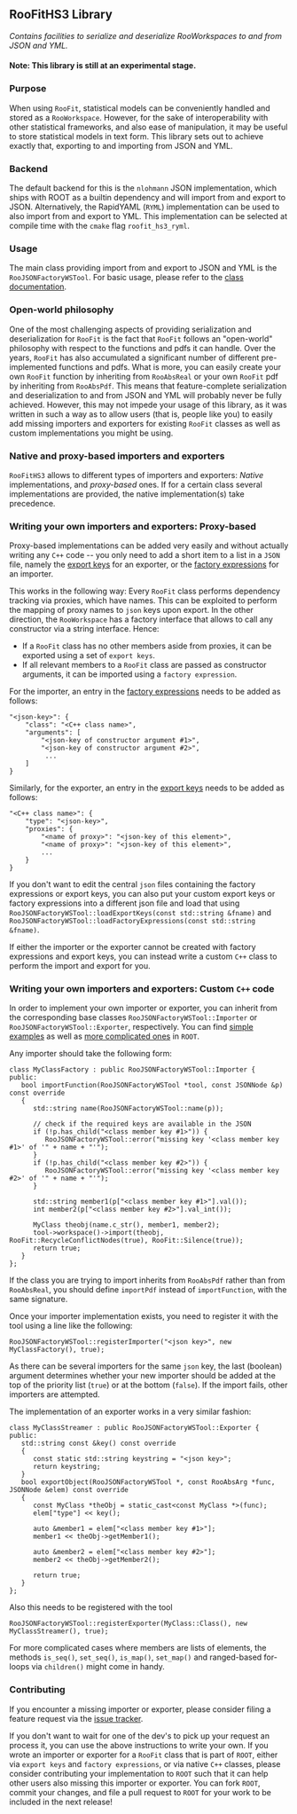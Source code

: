 ## RooFitHS3 Library
_Contains facilities to serialize and deserialize RooWorkspaces to and from JSON and YML._
#### Note: This library is still at an experimental stage.

### Purpose

When using `RooFit`, statistical models can be conveniently handled and
stored as a `RooWorkspace`. However, for the sake of interoperability
with other statistical frameworks, and also ease of manipulation, it
may be useful to store statistical models in text form. This library
sets out to achieve exactly that, exporting to and importing from JSON
and YML.

### Backend

The default backend for this is the `nlohmann` JSON implementation,
which ships with ROOT as a builtin dependency and will import from and
export to JSON. Alternatively, the RapidYAML (`RYML`) implementation
can be used to also import from and export to YML. This implementation
can be selected at compile time with the `cmake` flag
`roofit_hs3_ryml`.

### Usage

The main class providing import from and export to JSON and YML is the
`RooJSONFactoryWSTool`. For basic usage, please refer to the
[class documentation](https://root.cern.ch/doc/master/RooJSONFactoryWSTool_8h.html).

### Open-world philosophy

One of the most challenging aspects of providing serialization and
deserialization for `RooFit` is the fact that `RooFit` follows an
"open-world" philosophy with respect to the functions and pdfs it can
handle. Over the years, `RooFit` has also accumulated a significant
number of different pre-implemented functions and pdfs. What is more,
you can easily create your own `RooFit` function by inheriting from
`RooAbsReal` or your own `RooFit` pdf by inheriting from
`RooAbsPdf`. This means that feature-complete serialization and
deserialization to and from JSON and YML will probably never be fully
achieved. However, this may not impede your usage of this library, as
it was written in such a way as to allow users (that is, people like
you) to easily add missing importers and exporters for existing
`RooFit` classes as well as custom implementations you might be using.

### Native and proxy-based importers and exporters

`RooFitHS3` allows to different types of importers and exporters:
*Native* implementations, and *proxy-based* ones.  If for a certain
class several implementations are provided, the native
implementation(s) take precedence.

### Writing your own importers and exporters: Proxy-based

Proxy-based implementations can be added very easily and without
actually writing any `C++` code -- you only need to add a short item
to a list in a `JSON` file, namely the
[export keys](https://github.com/root-project/root/blob/master/etc/RooFitHS3_wsexportkeys.json)
for an exporter, or the
[factory expressions](https://github.com/root-project/root/blob/master/etc/RooFitHS3_wsfactoryexpressions.json)
for an importer.

This works in the following way: Every `RooFit` class performs
dependency tracking via proxies, which have names. This can be
exploited to perform the mapping of proxy names to `json` keys upon
export. In the other direction, the `RooWorkspace` has a factory
interface that allows to call any constructor via a string
interface. Hence:
 - If a `RooFit` class has no other members aside from proxies, it can
   be exported using a set of `export keys`.
 - If all relevant members to a `RooFit` class are passed as
   constructor arguments, it can be imported using a `factory
   expression`.

For the importer, an entry in the
[factory expressions](https://github.com/root-project/root/blob/master/etc/RooFitHS3_wsfactoryexpressions.json)
needs to be added as follows:

    "<json-key>": {
        "class": "<C++ class name>",
        "arguments": [
            "<json-key of constructor argument #1>",
            "<json-key of constructor argument #2>",
             ...
        ]
    }

Similarly, for the exporter, an entry in the
[export keys](https://github.com/root-project/root/blob/master/etc/RooFitHS3_wsexportkeys.json)
needs to be added as follows:

    "<C++ class name>": {
        "type": "<json-key>",
        "proxies": {
            "<name of proxy>": "<json-key of this element>",
            "<name of proxy>": "<json-key of this element>",
            ...
        }
    }


If you don't want to edit the central `json` files containing the
factory expressions or export keys, you can also put your custom
export keys or factory expressions into a different json file and load
that using `RooJSONFactoryWSTool::loadExportKeys(const std::string
&fname)` and `RooJSONFactoryWSTool::loadFactoryExpressions(const
std::string &fname)`.

If either the importer or the exporter cannot be created with factory
expressions and export keys, you can instead write a custom `C++`
class to perform the import and export for you.

### Writing your own importers and exporters: Custom `C++` code

In order to implement your own importer or exporter, you can inherit
from the corresponding base classes `RooJSONFactoryWSTool::Importer`
or `RooJSONFactoryWSTool::Exporter`, respectively. You can find
[simple examples](https://github.com/root-project/root/blob/master/roofit/hs3/src/JSONFactories_RooFitCore.cxx)
as well as
[more complicated ones](https://github.com/root-project/root/blob/master/roofit/hs3/src/JSONFactories_HistFactory.cxx)
in `ROOT`.

Any importer should take the following form:

    class MyClassFactory : public RooJSONFactoryWSTool::Importer {
    public:
       bool importFunction(RooJSONFactoryWSTool *tool, const JSONNode &p) const override
       {
          std::string name(RooJSONFactoryWSTool::name(p));

          // check if the required keys are available in the JSON
          if (!p.has_child("<class member key #1>")) {
             RooJSONFactoryWSTool::error("missing key '<class member key #1>' of '" + name + "'");
          }
          if (!p.has_child("<class member key #2>")) {
             RooJSONFactoryWSTool::error("missing key '<class member key #2>' of '" + name + "'");
          }

          std::string member1(p["<class member key #1>"].val());
          int member2(p["<class member key #2>"].val_int());

          MyClass theobj(name.c_str(), member1, member2);
          tool->workspace()->import(theobj, RooFit::RecycleConflictNodes(true), RooFit::Silence(true));
          return true;
       }
    };

If the class you are trying to import inherits from `RooAbsPdf` rather
than from `RooAbsReal`, you should define `importPdf` instead of
`importFunction`, with the same signature.

Once your importer implementation exists, you need to register it with the tool using a line like the following:

    RooJSONFactoryWSTool::registerImporter("<json key>", new MyClassFactory(), true);

As there can be several importers for the same `json` key, the last
(boolean) argument determines whether your new importer should be
added at the top of the priority list (`true`) or at the bottom
(`false`). If the import fails, other importers are attempted.

The implementation of an exporter works in a very similar fashion:

    class MyClassStreamer : public RooJSONFactoryWSTool::Exporter {
    public:
       std::string const &key() const override
       {
          const static std::string keystring = "<json key>";
          return keystring;
       }
       bool exportObject(RooJSONFactoryWSTool *, const RooAbsArg *func, JSONNode &elem) const override
       {
          const MyClass *theObj = static_cast<const MyClass *>(func);
          elem["type"] << key();

          auto &member1 = elem["<class member key #1>"];
          member1 << theObj->getMember1();

          auto &member2 = elem["<class member key #2>"];
          member2 << theObj->getMember2();

          return true;
       }
    };

Also this needs to be registered with the tool

    RooJSONFactoryWSTool::registerExporter(MyClass::Class(), new MyClassStreamer(), true);

For more complicated cases where members are lists of elements, the
methods `is_seq()`, `set_seq()`, `is_map()`, `set_map()` and
ranged-based for-loops via `children()` might come in handy.

### Contributing

If you encounter a missing importer or exporter, please consider
filing a feature request via the
[issue tracker](https://github.com/root-project/root/issues/new?assignees=&labels=new+feature&template=feature_request.md).

If you don't want to wait for one of the dev's to pick up your request
an process it, you can use the above instructions to write your own.
If you wrote an importer or exporter for a `RooFit` class that is part
of `ROOT`, either via `export keys` and `factory expressions`, or via
native `C++` classes, please consider contributing your implementation
to `ROOT` such that it can help other users also missing this importer
or exporter. You can fork `ROOT`, commit your changes, and file a pull
request to `ROOT` for your work to be included in the next release!

